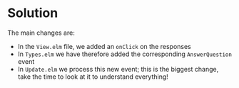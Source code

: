 # Solution

The main changes are:

  - In the `View.elm` file, we added an `onClick` on the responses
  - In `Types.elm` we have therefore added the corresponding `AnswerQuestion` event
  - In `Update.elm` we process this new event; this is the biggest change, take the time to look at it to understand everything!
